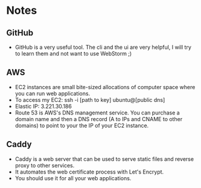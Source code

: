 # Notes

## GitHub
- GitHub is a very useful tool. The cli and the ui are very helpful, I will try to learn them and not want to use WebStorm ;)

## AWS
- EC2 instances are small bite-sized allocations of computer space where you can run web applications.
- To access my EC2: ssh -i [path to key] ubuntu@[public dns]
- Elastic IP: 3.221.30.186
- Route 53 is AWS's DNS management service. You can purchase a domain name and then a DNS record (A to IPs and CNAME to other domains) to point to your the IP of your EC2 instance.

## Caddy
- Caddy is a web server that can be used to serve static files and reverse proxy to other services.
- It automates the web certificate process with Let's Encrypt.
- You should use it for all your web applications.
